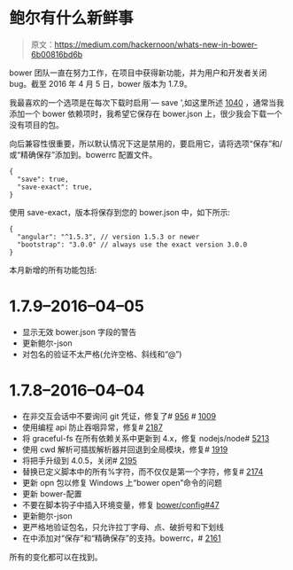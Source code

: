 # 鲍尔有什么新鲜事

> 原文：<https://medium.com/hackernoon/whats-new-in-bower-6b00816bd6b>

bower 团队一直在努力工作，在项目中获得新功能，并为用户和开发者关闭 bug。截至 2016 年 4 月 5 日，bower 版本为 1.7.9。

我最喜欢的一个选项是在每次下载时启用`— save ',如这里所述 [1040](https://github.com/bower/bower/issues/1040) ，通常当我添加一个 bower 依赖项时，我希望它保存在 bower.json 上，很少我会下载一个没有项目的包。

向后兼容性很重要，所以默认情况下这是禁用的，要启用它，请将选项“保存”和/或“精确保存”添加到。bowerrc 配置文件。

```
{
  "save": true,
  "save-exact": true,
}
```

使用 save-exact，版本将保存到您的 bower.json 中，如下所示:

```
{
  "angular": "^1.5.3", // version 1.5.3 or newer
  "bootstrap": "3.0.0" // always use the exact version 3.0.0
}
```

本月新增的所有功能包括:

# 1.7.9–2016–04–05

*   显示无效 bower.json 字段的警告
*   更新鲍尔-json
*   对包名的验证不太严格(允许空格、斜线和“@”)

# 1.7.8–2016–04–04

*   在非交互会话中不要询问 git 凭证，修复了# [956](https://github.com/bower/bower/issues/956) # [1009](https://github.com/bower/bower/issues/1009)
*   使用编程 api 防止吞咽异常，修复# [2187](https://github.com/bower/bower/issues/2187)
*   将 graceful-fs 在所有依赖关系中更新到 4.x，修复 nodejs/node# [5213](https://github.com/bower/bower/issues/5213)
*   使用 cwd 解析可插拔解析器并回退到全局模块，修复# [1919](https://github.com/bower/bower/issues/1919)
*   将把手升级到 4.0.5，关闭# [2195](https://github.com/bower/bower/issues/2195)
*   替换已定义脚本中的所有%字符，而不仅仅是第一个字符，修复# [2174](https://github.com/bower/bower/issues/2174)
*   更新 opn 包以修复 Windows 上“bower open”命令的问题
*   更新 bower-配置
*   不要在脚本钩子中插入环境变量，修复 [bower/config#47](https://github.com/bower/config/issues/47)
*   更新鲍尔-json
*   更严格地验证包名，只允许拉丁字母、点、破折号和下划线
*   在中添加对“保存”和“精确保存”的支持。bowerrc，# [2161](https://github.com/bower/bower/issues/1040)

所有的变化都可以在找到。